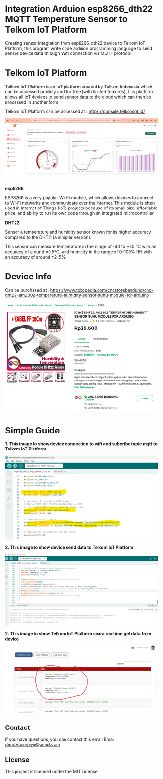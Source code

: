 # Integration Arduion esp8266_dth22 MQTT Temperature Sensor to Telkom IoT Platform

Creating sensor integration from esp8266_dth22 device to Telkom IoT Platform, this program  write code arduion programming language to send sensor device data
through Wifi connection via MQTT protocol

# Telkom IoT Platform

Telkom IoT Platform is an IoT platform created by Telkom Indonesia which can be accessed publicly and for free (with limited features), this platform allows all IoT devices to send sensor data to the cloud which can then be processed in another form

Telkom IoT Platform can be accessed at :  https://console.telkomiot.id/


![telkom iot](./screen_shoot_sample/telkom-iot-platform-2.png)


**esp8266**

ESP8266 is a very popular Wi-Fi module, which allows devices to connect to Wi-Fi networks and communicate over the internet. This module is often used in Internet of Things (IoT) projects because of its small size, affordable price, and ability to run its own code through an integrated microcontroller

**DHT22**

Sensor a temperature and humidity sensor known for its higher accuracy compared to the DHT11 (a simpler version).

This sensor can measure temperature in the range of -40 to +80 °C with an accuracy of around ±0.5°C, and humidity in the range of 0-100% RH with an accuracy of around ±2-5%.


# Device Info
Can be purchased at :
https://www.tokopedia.com/cncstorebandung/cnc-dht22-am2302-temperature-humidity-sensor-suhu-module-for-arduino

![device ](./screen_shoot_sample/device.png)


# Simple Guide

**1. This image to show device connection to wifi and subcribe topic mqtt to Telkom IoT Platform**

![Sample 1](./screen_shoot_sample/serial-monitor-2.png)

**2. This image to show device send data to Telkom IoT Platform**

![Sample 1](./screen_shoot_sample/serial-monitor.png)


**2. This image to show Telkom IoT Platform seara realtime get data from device**

![Sample 2](./screen_shoot_sample/telkom-iot-platform.png)



## Contact

If you have questions, you can contact this email
Email: dendie.sanjaya@gmail.com

## License

This project is licensed under the MIT License.
